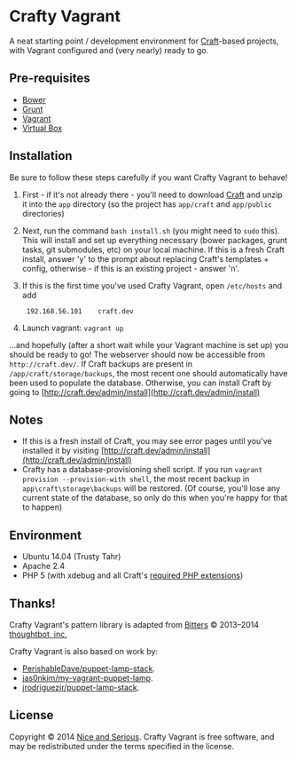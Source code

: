 # Crafty Vagrant

A neat starting point / development environment for [Craft](http://buildwithcraft.com/)-based projects, with Vagrant configured and (very nearly) ready to go.

## Pre-requisites
* [Bower](http://bower.io/)
* [Grunt](http://gruntjs.com/)
* [Vagrant](http://www.vagrantup.com/)
* [Virtual Box](https://www.virtualbox.org/)

## Installation

Be sure to follow these steps carefully if you want Crafty Vagrant to behave!

1. First - if it's not already there - you'll need to download [Craft](http://buildwithcraft.com/) and unzip it into the `app` directory (so the project has `app/craft` and `app/public` directories)

2. Next, run the command `bash install.sh` (you might need to `sudo` this). This will install and set up everything necessary (bower packages, grunt tasks, git submodules, etc) on your local machine. If this is a fresh Craft install, answer 'y' to the prompt about replacing Craft's templates + config, otherwise - if this is an existing project - answer 'n'.

3. If this is the first time you've used Crafty Vagrant, open `/etc/hosts` and add

	    192.168.56.101    craft.dev

4. Launch vagrant: `vagrant up`

...and hopefully (after a short wait while your Vagrant machine is set up) you should be ready to go! The webserver should now be accessible from `http://craft.dev/`. If Craft backups are present in `/app/craft/storage/backups`, the most recent one should automatically have been used to populate the database. Otherwise, you can install Craft by going to [http://craft.dev/admin/install](http://craft.dev/admin/install)

## Notes

* If this is a fresh install of Craft, you may see error pages until you've installed it by visiting  [http://craft.dev/admin/install](http://craft.dev/admin/install)
* Crafty has a database-provisioning shell script. If you run `vagrant provision --provision-with shell`, the most recent backup in `app\craft\storage\backups` will be restored. (Of course, you'll lose any current state of the database, so only do this when you're happy for that to happen)

## Environment

* Ubuntu 14.04 (Trusty Tahr)
* Apache 2.4
* PHP 5 (with xdebug and all Craft's [required PHP extensions](http://buildwithcraft.com/docs/requirements#required-php-extensions))

## Thanks!
Crafty Vagrant's pattern library is adapted from [Bitters](http://bitters.bourbon.io/) © 2013–2014 [thoughtbot, inc.](http://thoughtbot.com/)

Crafty Vagrant is also based on work by:
* [PerishableDave/puppet-lamp-stack](https://github.com/PerishableDave/puppet-lamp-stack).
* [jas0nkim/my-vagrant-puppet-lamp](https://github.com/jas0nkim/my-vagrant-puppet-lamp).
* [jrodriguezjr/puppet-lamp-stack](https://github.com/jrodriguezjr/puppet-lamp-stack).

## License

Copyright © 2014 [Nice and Serious](http://niceandserious.com/). Crafty Vagrant is free software, and may be redistributed under the terms specified in the license.
